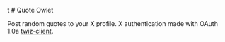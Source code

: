 t # Quote Owlet

Post random quotes to your X profile.
X authentication made with OAuth 1.0a [twiz-client](https://github.com/regits2501/twiz-server). 